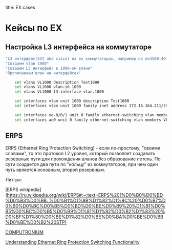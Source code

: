 title: EX cases

# Кейсы по EX

## Настройка L3 интерфейса на коммутаторе

```bash
"L3 интерфейс(SVI aka cisco) на ex коммутаторах, например на ex4500-40f"
"Создаем vlan 1000"
"Создаем L3 интерфейс в 1000-ом влане"
"Прописываем влан на интерфейсах"

    set vlans VL1000 description Test1000
    set vlans VL1000 vlan-id 1000
    set vlans VL1000 l3-interface vlan.1000

    set interfaces vlan unit 1000 description Test1000
    set interfaces vlan unit 1000 family inet address 172.16.164.211/29

    set interfaces xe-0/0/1 unit 0 family ethernet-switching vlan members VL1000
    set interfaces ae0 unit 0 family ethernet-switching vlan members VL1000
```


## ERPS 

ERPS (Ethernet Ring Protection Switching) - если по-простому, "своими словами", то это протокол L2 уровня, который позволяет создавать резервные пути для прохождения вланов без образование петель. 
По сути создается два пути по "кольцу" из коммутаторов, при чем один путь является основным, второй резервным.



Лит-ра:

[ERPS wikipedia](https://ru.wikipedia.org/wiki/ERPS#:~:text=ERPS%20(%D0%B0%D0%BD%D0%B3%D0%BB.,%D0%B1%D1%8B%D1%82%D1%8C%20%D0%B7%D0%B0%D0%BC%D0%B5%D0%BD%D0%BE%D0%B9%20%D1%81%D0%B5%D0%BC%D0%B5%D0%B9%D1%81%D1%82%D0%B2%D1%83%20%D0%BF%D1%80%D0%BE%D1%82%D0%BE%D0%BA%D0%BE%D0%BB%D0%BE%D0%B2%20STP)

[COMPUTRONIUM](http://1921680255.blogspot.com/2019/10/erps.html)

[Understanding Ethernet Ring Protection Switching Functionality](https://www.juniper.net/documentation/us/en/software/junos/high-availability/topics/concept/interfaces-understanding-ethernet-ring-protection-switching-functionality.html)